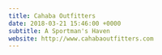 ```yaml
---
title: Cahaba Outfitters
date: 2018-03-21 15:46:00 +0000
subtitle: A Sportman's Haven
website: http://www.cahabaoutfitters.com
---
```

